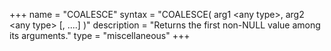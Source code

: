 +++
name = "COALESCE"
syntax = "COALESCE( arg1 &lt;any type&gt;, arg2 &lt;any type&gt; [, ....] )"
description = "Returns the first non-NULL value among its arguments."
type = "miscellaneous"
+++

